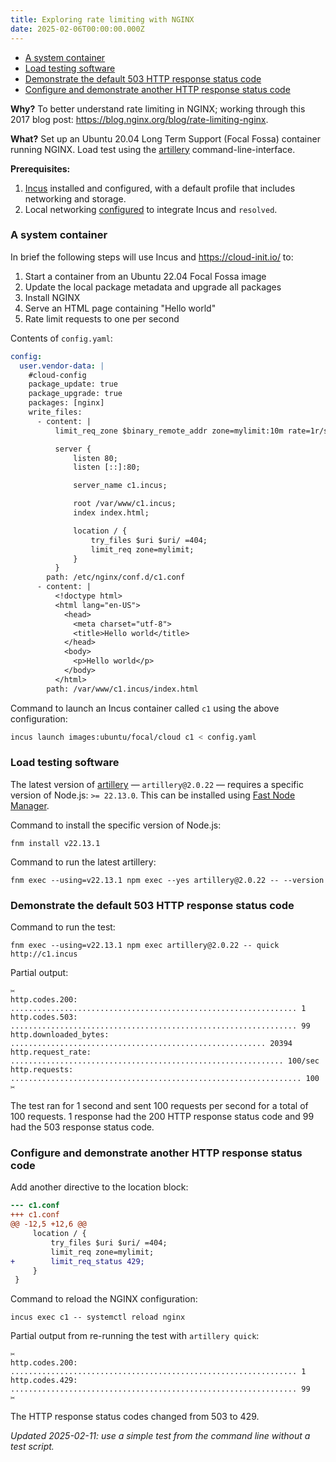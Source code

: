 ```yaml
---
title: Exploring rate limiting with NGINX
date: 2025-02-06T00:00:00.000Z
---
```


<!--
Copyright 2025 Keith Maxwell
SPDX-License-Identifier: CC-BY-SA-4.0
-->

<!-- toc -->

- [A system container](#a-system-container)
- [Load testing software](#load-testing-software)
- [Demonstrate the default 503 HTTP response status code](#demonstrate-the-default-503-http-response-status-code)
- [Configure and demonstrate another HTTP response status code](#configure-and-demonstrate-another-http-response-status-code)

<!-- tocstop -->

**Why?** To better understand rate limiting in NGINX; working through this 2017
blog post: <https://blog.nginx.org/blog/rate-limiting-nginx>.

**What?** Set up an Ubuntu 20.04 Long Term Support (Focal Fossa) container
running NGINX. Load test using the [artillery](https://www.artillery.io/)
command-line-interface.

**Prerequisites:**

1. [Incus] installed and configured, with a default profile that includes
   networking and storage.
2. Local networking [configured] to integrate Incus and `resolved`.

[Incus]: https://linuxcontainers.org/incus/
[configured]: https://linuxcontainers.org/incus/docs/main/howto/network_bridge_resolved/

### A system container

In brief the following steps will use Incus and <https://cloud-init.io/> to:

1. Start a container from an Ubuntu 22.04 Focal Fossa image
2. Update the local package metadata and upgrade all packages
3. Install NGINX
4. Serve an HTML page containing "Hello world"
5. Rate limit requests to one per second

Contents of `config.yaml`:

<!-- embedme config.yaml -->

```yaml
config:
  user.vendor-data: |
    #cloud-config
    package_update: true
    package_upgrade: true
    packages: [nginx]
    write_files:
      - content: |
          limit_req_zone $binary_remote_addr zone=mylimit:10m rate=1r/s;

          server {
              listen 80;
              listen [::]:80;

              server_name c1.incus;

              root /var/www/c1.incus;
              index index.html;

              location / {
                  try_files $uri $uri/ =404;
                  limit_req zone=mylimit;
              }
          }
        path: /etc/nginx/conf.d/c1.conf
      - content: |
          <!doctype html>
          <html lang="en-US">
            <head>
              <meta charset="utf-8">
              <title>Hello world</title>
            </head>
            <body>
              <p>Hello world</p>
            </body>
          </html>
        path: /var/www/c1.incus/index.html
```

Command to launch an Incus container called `c1` using the above configuration:

```sh
incus launch images:ubuntu/focal/cloud c1 < config.yaml
```

### Load testing software

The latest version of [artillery](https://github.com/artilleryio/artillery) —
`artillery@2.0.22` — requires a specific version of Node.js: `>= 22.13.0`. This
can be installed using [Fast Node Manager](https://github.com/Schniz/fnm).

<!--
fnm list-remote
-->

Command to install the specific version of Node.js:

    fnm install v22.13.1

Command to run the latest artillery:

    fnm exec --using=v22.13.1 npm exec --yes artillery@2.0.22 -- --version

### Demonstrate the default 503 HTTP response status code

Command to run the test:

    fnm exec --using=v22.13.1 npm exec artillery@2.0.22 -- quick http://c1.incus

Partial output:

    ✂
    http.codes.200: ................................................................ 1
    http.codes.503: ................................................................ 99
    http.downloaded_bytes: ......................................................... 20394
    http.request_rate: ............................................................. 100/sec
    http.requests: ................................................................. 100
    ✂

The test ran for 1 second and sent 100 requests per second for a total of 100
requests. 1 response had the 200 HTTP response status code and 99 had the 503
response status code.

### Configure and demonstrate another HTTP response status code

Add another directive to the location block:

```diff
--- c1.conf
+++ c1.conf
@@ -12,5 +12,6 @@
     location / {
         try_files $uri $uri/ =404;
         limit_req zone=mylimit;
+        limit_req_status 429;
     }
 }
```

Command to reload the NGINX configuration:

    incus exec c1 -- systemctl reload nginx

Partial output from re-running the test with `artillery quick`:

    ✂
    http.codes.200: ................................................................ 1
    http.codes.429: ................................................................ 99
    ✂

The HTTP response status codes changed from 503 to 429.

_Updated 2025-02-11: use a simple test from the command line without a test
script._

<!-- vim: set filetype=markdown.htmlCommentNoSpell.markdown-toc : -->
